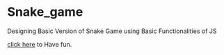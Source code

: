 # Snake_game
Designing Basic Version of Snake Game using Basic Functionalities of JS 

[click here](https://mstg153.github.io/Snake_game/) to Have fun.

